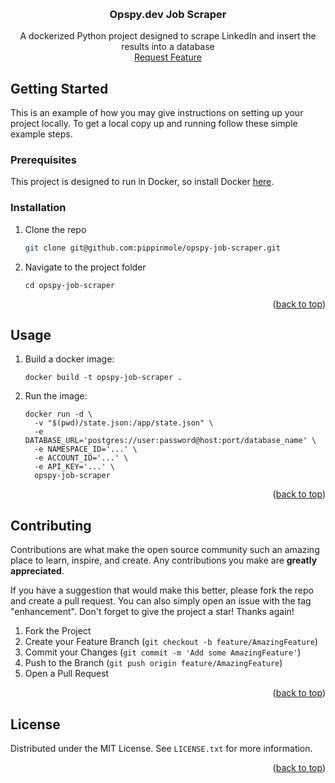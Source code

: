 <!-- Improved compatibility of back to top link: See: https://github.com/othneildrew/Best-README-Template/pull/73 -->
<a name="readme-top"></a>
<!--
*** Thanks for checking out the Best-README-Template. If you have a suggestion
*** that would make this better, please fork the repo and create a pull request
*** or simply open an issue with the tag "enhancement".
*** Don't forget to give the project a star!
*** Thanks again! Now go create something AMAZING! :D
-->




<!-- PROJECT LOGO -->
<br />
<div align="center">
  <h3 align="center">Opspy.dev Job Scraper</h3>

  <p align="center">
    A dockerized Python project designed to scrape LinkedIn and insert the results into a database
    <br />
    <a href="https://github.com/pippinmole/opspy-job-scraper/issues/new?labels=enhancement&template=feature-request---.md">Request Feature</a>
  </p>
</div>

<!-- GETTING STARTED -->
## Getting Started

This is an example of how you may give instructions on setting up your project locally.
To get a local copy up and running follow these simple example steps.

### Prerequisites

This project is designed to run in Docker, so install Docker [here](https://docs.docker.com/engine/install/).

### Installation

1. Clone the repo
   ```sh
   git clone git@github.com:pippinmole/opspy-job-scraper.git
   ```
2. Navigate to the project folder
    ```
    cd opspy-job-scraper
    ```

<p align="right">(<a href="#readme-top">back to top</a>)</p>



<!-- USAGE EXAMPLES -->
## Usage

1. Build a docker image:
    ```
   docker build -t opspy-job-scraper .
   ```
2. Run the image:
    ```
    docker run -d \
      -v "$(pwd)/state.json:/app/state.json" \
      -e DATABASE_URL='postgres://user:password@host:port/database_name' \
      -e NAMESPACE_ID='...' \
      -e ACCOUNT_ID='...' \
      -e API_KEY='...' \
      opspy-job-scraper
   ```


<p align="right">(<a href="#readme-top">back to top</a>)</p>

<!-- CONTRIBUTING -->
## Contributing

Contributions are what make the open source community such an amazing place to learn, inspire, and create. Any contributions you make are **greatly appreciated**.

If you have a suggestion that would make this better, please fork the repo and create a pull request. You can also simply open an issue with the tag "enhancement".
Don't forget to give the project a star! Thanks again!

1. Fork the Project
2. Create your Feature Branch (`git checkout -b feature/AmazingFeature`)
3. Commit your Changes (`git commit -m 'Add some AmazingFeature'`)
4. Push to the Branch (`git push origin feature/AmazingFeature`)
5. Open a Pull Request

<p align="right">(<a href="#readme-top">back to top</a>)</p>



<!-- LICENSE -->
## License

Distributed under the MIT License. See `LICENSE.txt` for more information.

<p align="right">(<a href="#readme-top">back to top</a>)</p>

